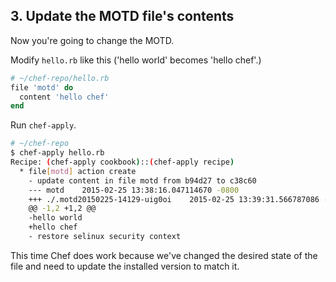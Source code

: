 ## 3. Update the MOTD file's contents

Now you're going to change the MOTD.

Modify <code class="file-path">hello.rb</code> like this ('hello world' becomes 'hello chef'.)

```ruby
# ~/chef-repo/hello.rb
file 'motd' do
  content 'hello chef'
end
```

Run `chef-apply`.

```bash
# ~/chef-repo
$ chef-apply hello.rb
Recipe: (chef-apply cookbook)::(chef-apply recipe)
  * file[motd] action create
    - update content in file motd from b94d27 to c38c60
    --- motd	2015-02-25 13:38:16.047114670 -0800
    +++ ./.motd20150225-14129-uig0oi	2015-02-25 13:39:31.566787086 -0800
    @@ -1,2 +1,2 @@
    -hello world
    +hello chef
    - restore selinux security context
```

This time Chef does work because we've changed the desired state of the file and need to update the installed version to match it.
